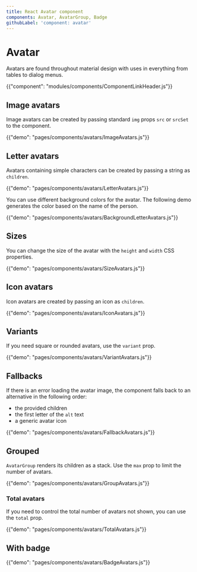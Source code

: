 ```yaml
---
title: React Avatar component
components: Avatar, AvatarGroup, Badge
githubLabel: 'component: avatar'
---
```


# Avatar

<p class="description">Avatars are found throughout material design with uses in everything from tables to dialog menus.</p>

{{"component": "modules/components/ComponentLinkHeader.js"}}

## Image avatars

Image avatars can be created by passing standard `img` props `src` or `srcSet` to the component.

{{"demo": "pages/components/avatars/ImageAvatars.js"}}

## Letter avatars

Avatars containing simple characters can be created by passing a string as `children`.

{{"demo": "pages/components/avatars/LetterAvatars.js"}}

You can use different background colors for the avatar.
The following demo generates the color based on the name of the person.

{{"demo": "pages/components/avatars/BackgroundLetterAvatars.js"}}

## Sizes

You can change the size of the avatar with the `height` and `width` CSS properties.

{{"demo": "pages/components/avatars/SizeAvatars.js"}}

## Icon avatars

Icon avatars are created by passing an icon as `children`.

{{"demo": "pages/components/avatars/IconAvatars.js"}}

## Variants

If you need square or rounded avatars, use the `variant` prop.

{{"demo": "pages/components/avatars/VariantAvatars.js"}}

## Fallbacks

If there is an error loading the avatar image, the component falls back to an alternative in the following order:

- the provided children
- the first letter of the `alt` text
- a generic avatar icon

{{"demo": "pages/components/avatars/FallbackAvatars.js"}}

## Grouped

`AvatarGroup` renders its children as a stack. Use the `max` prop to limit the number of avatars.

{{"demo": "pages/components/avatars/GroupAvatars.js"}}

### Total avatars

If you need to control the total number of avatars not shown, you can use the `total` prop.

{{"demo": "pages/components/avatars/TotalAvatars.js"}}

## With badge

{{"demo": "pages/components/avatars/BadgeAvatars.js"}}
